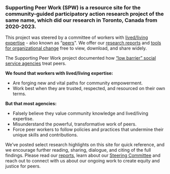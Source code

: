 ### Supporting Peer Work (SPW) is a resource site for the community-guided participatory action research project of the same name, which did our research in Toronto, Canada from 2020-2023. 

This project was steered by a committee of workers with [lived/living expertise](/glossary#lived-living-expertise) - also known as “[peers](/glossary#peer-worker)". We offer our [research reports](/report) and [tools for organizational change](/questions-for-agencies) free to view, download, and share widely.

The Supporting Peer Work project documented how [“low barrier” social service agencies](/glossary#low-barrier-social-service-agency) treat peers.

**We found that workers with lived/living expertise:**

- Are forging new and vital paths for community empowerment.
- Work best when they are trusted, respected, and resourced on their own terms. 

**But that most agencies:**

- Falsely believe they value community knowledge and lived/living expertise.
- Misunderstand the powerful, transformative work of peers. 
- Force peer workers to follow policies and practices that undermine their unique skills and contributions. 

We’ve posted select research highlights on this site for quick reference, and we encourage further reading, sharing, dialogue, and citing of the full findings. Please read our [reports](/report), learn about our [Steering Committee](/steering-committee) and reach out to connect with us about our ongoing work to create equity and justice for peers.
